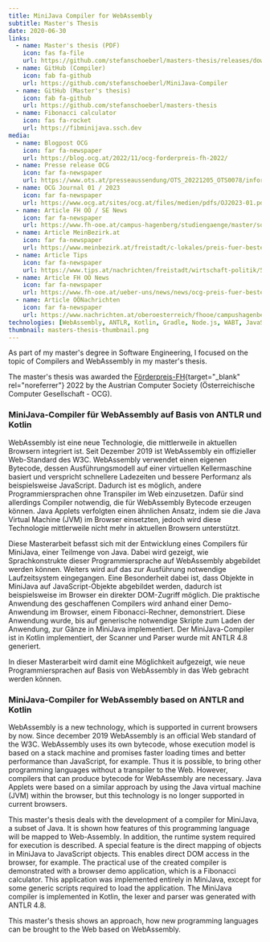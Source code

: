 ```yaml
---
title: MiniJava Compiler for WebAssembly
subtitle: Master's Thesis
date: 2020-06-30
links:
  - name: Master's thesis (PDF)
    icon: fas fa-file
    url: https://github.com/stefanschoeberl/masters-thesis/releases/download/v1.0/Masterarbeit.pdf
  - name: GitHub (Compiler)
    icon: fab fa-github
    url: https://github.com/stefanschoeberl/MiniJava-Compiler
  - name: GitHub (Master's thesis)
    icon: fab fa-github
    url: https://github.com/stefanschoeberl/masters-thesis
  - name: Fibonacci calculator
    icon: fas fa-rocket
    url: https://fibminijava.ssch.dev
media:
  - name: Blogpost OCG
    icon: far fa-newspaper
    url: https://blog.ocg.at/2022/11/ocg-forderpreis-fh-2022/
  - name: Presse release OCG
    icon: far fa-newspaper
    url: https://www.ots.at/presseaussendung/OTS_20221205_OTS0078/informatik-studierende-der-fachhochschulen-kufstein-und-hagenberg-ausgezeichnet
  - name: OCG Journal 01 / 2023
    icon: far fa-newspaper
    url: https://www.ocg.at/sites/ocg.at/files/medien/pdfs/OJ2023-01.pdf
  - name: Article FH OÖ / SE News
    icon: far fa-newspaper
    url: https://www.fh-ooe.at/campus-hagenberg/studiengaenge/master/software-engineering/news-events/news/news/ocg-foerderpreis-fh-fuer-software-engineering-student/
  - name: Article MeinBezirk.at
    icon: far fa-newspaper
    url: https://www.meinbezirk.at/freistadt/c-lokales/preis-fuer-beste-masterarbeit-geht-nach-hagenberg_a5784259
  - name: Article Tips
    icon: far fa-newspaper
    url: https://www.tips.at/nachrichten/freistadt/wirtschaft-politik/589520-hagenberg-absolvent-holt-preis-fuer-beste-masterarbeit
  - name: Article FH OÖ News
    icon: far fa-newspaper
    url: https://www.fh-ooe.at/ueber-uns/news/news/ocg-preis-fuer-beste-masterarbeit-geht-nach-hagenberg/
  - name: Article OÖNachrichten
    icon: far fa-newspaper
    url: https://www.nachrichten.at/oberoesterreich/fhooe/campushagenberg/die-sprache-des-internets;art219249,3763581
technologies: [WebAssembly, ANTLR, Kotlin, Gradle, Node.js, WABT, JavaScript]
thumbnail: masters-thesis-thumbnail.png
---
```

As part of my master's degree in Software Engineering, I focused on the topic of Compilers and WebAssembly in my master's thesis.

The master's thesis was awarded the [Förderpreis-FH](https://www.ocg.at/de/fp-fh){target="_blank" rel="noreferrer"} 2022 by the Austrian Computer Society (Österreichische Computer Gesellschaft - OCG).

### MiniJava-Compiler für WebAssembly auf Basis von ANTLR und Kotlin

WebAssembly ist eine neue Technologie, die mittlerweile in aktuellen Browsern integriert ist. Seit Dezember 2019 ist WebAssembly ein offizieller Web-Standard des W3C. WebAssembly verwendet einen eigenen Bytecode, dessen Ausführungsmodell auf einer virtuellen Kellermaschine basiert und verspricht schnellere Ladezeiten und bessere Performanz als beispielsweise JavaScript. Dadurch ist es möglich, andere Programmiersprachen ohne Transpiler im Web einzusetzen. Dafür sind allerdings Compiler notwendig, die für WebAssembly Bytecode erzeugen können. Java Applets verfolgten einen ähnlichen Ansatz, indem sie die Java Virtual Machine (JVM) im Browser einsetzten, jedoch wird diese Technologie mittlerweile nicht mehr in aktuellen Browsern unterstützt.

Diese Masterarbeit befasst sich mit der Entwicklung eines Compilers für MiniJava, einer Teilmenge von Java. Dabei wird gezeigt, wie Sprachkonstrukte dieser Programmiersprache auf WebAssembly abgebildet werden können. Weiters wird auf das zur Ausführung notwendige Laufzeitsystem eingegangen. Eine Besonderheit dabei ist, dass Objekte in MiniJava auf JavaScript-Objekte abgebildet werden, dadurch ist beispielsweise im Browser ein direkter DOM-Zugriff möglich. Die praktische Anwendung des geschaffenen Compilers wird anhand einer Demo-Anwendung im Browser, einem Fibonacci-Rechner, demonstriert. Diese Anwendung wurde, bis auf generische notwendige Skripte zum Laden der Anwendung, zur Gänze in MiniJava implementiert. Der MiniJava-Compiler ist in Kotlin implementiert, der Scanner und Parser wurde mit ANTLR 4.8 generiert.

In dieser Masterarbeit wird damit eine Möglichkeit aufgezeigt, wie neue Programmiersprachen auf Basis von WebAssembly in das Web gebracht werden können.

### MiniJava-Compiler for WebAssembly based on ANTLR and Kotlin

WebAssembly is a new technology, which is supported in current browsers by now. Since december 2019 WebAssembly is an official Web standard of the W3C. WebAssembly uses its own bytecode, whose execution model is based on a stack machine and promises faster loading times and better performance than JavaScript, for example. Thus it is possible, to bring other programming languages without a transpiler to the Web. However, compilers that can produce bytecode for WebAssembly are necessary. Java Applets were based on a similar approach by using the Java virtual machine (JVM) within the browser, but this technology is no longer supported in current browsers.

This master's thesis deals with the development of a compiler for MiniJava, a subset of Java. It is shown how features of this programming language will be mapped to Web\-Assembly. In addition, the runtime system required for execution is described. A special feature is the direct mapping of objects in MiniJava to JavaScript objects. This enables direct DOM access in the browser, for example. The practical use of the created compiler is demonstrated with a browser demo application, which is a Fibonacci calculator. This application was implemented entirely in MiniJava, except for some generic scripts required to load the application. The MiniJava compiler is implemented in Kotlin, the lexer and parser was generated with ANTLR 4.8.

This master's thesis shows an approach, how new programming languages can be brought to the Web based on WebAssembly.
